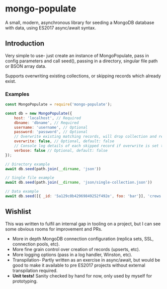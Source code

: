# mongo-populate
A small, modern, asynchronous library for seeding a MongoDB database with data, using ES2017 async/await syntax.

## Introduction
Very simple to use- just create an instance of MongoPopulate, pass in config parameters and call seed(), passing in a directory, singular file path or BSON array data.

Supports overwriting existing collections, or skipping records which already exist.

### Examples
```javascript
const MongoPopulate = require('mongo-populate');

const db = new MongoPopulate({
    host: 'localhost', // Required
    dbname: 'dbname', // Required
    username: 'username', // Optional
    password: 'password', // Optional
    // Overwrite existing matching records, will drop collection and recreate from input
    overwrite: false, // Optional, default: false
    // Console log details of each skipped record if overwrite is set to false.
    verbose: false // Optional, default: false
});

// Directory example 
await db.seed(path.join(__dirname, 'json'))

// Single file example
await db.seed(path.join(__dirname, 'json/single-collection.json'))

// Data example
await db.seed([{ _id: '5a129c0b42969849252f492e', foo: 'bar'}], 'crews')
```

## Wishlist
This was written to fulfil an internal gap in tooling on a project, but I can see some obvious rooms for improvement and PRs.

- More in depth MongoDB connection configuration (replica sets, SSL, connection pools, etc).
- More fine grain control over creation of records (upserts, etc).
- More logging options (pass in a log handler, Winston, etc).
- Transpilation- Partly written as an exercise in async/await, but would be good to make it available to pre ES2017 projects without external transpilation required.
- **Unit tests!** Sanity checked by hand for now, only used by myself for prototyping.

